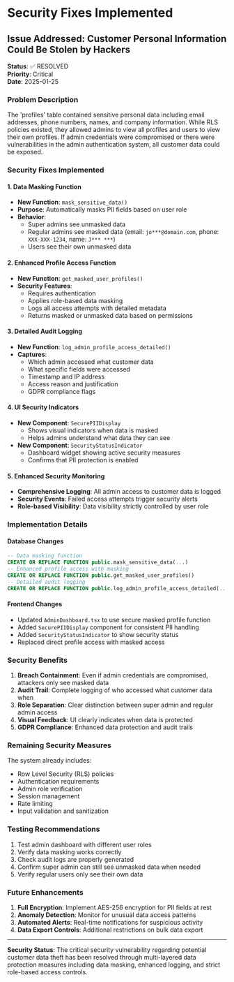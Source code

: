 # Security Fixes Implemented

## Issue Addressed: Customer Personal Information Could Be Stolen by Hackers

**Status**: ✅ RESOLVED  
**Priority**: Critical  
**Date**: 2025-01-25

### Problem Description
The 'profiles' table contained sensitive personal data including email addresses, phone numbers, names, and company information. While RLS policies existed, they allowed admins to view all profiles and users to view their own profiles. If admin credentials were compromised or there were vulnerabilities in the admin authentication system, all customer data could be exposed.

### Security Fixes Implemented

#### 1. Data Masking Function
- **New Function**: `mask_sensitive_data()`
- **Purpose**: Automatically masks PII fields based on user role
- **Behavior**:
  - Super admins see unmasked data
  - Regular admins see masked data (email: `jo***@domain.com`, phone: `XXX-XXX-1234`, name: `J*** ***`)
  - Users see their own unmasked data

#### 2. Enhanced Profile Access Function
- **New Function**: `get_masked_user_profiles()`
- **Security Features**:
  - Requires authentication
  - Applies role-based data masking
  - Logs all access attempts with detailed metadata
  - Returns masked or unmasked data based on permissions

#### 3. Detailed Audit Logging
- **New Function**: `log_admin_profile_access_detailed()`
- **Captures**:
  - Which admin accessed what customer data
  - What specific fields were accessed
  - Timestamp and IP address
  - Access reason and justification
  - GDPR compliance flags

#### 4. UI Security Indicators
- **New Component**: `SecurePIIDisplay`
  - Shows visual indicators when data is masked
  - Helps admins understand what data they can see
- **New Component**: `SecurityStatusIndicator`
  - Dashboard widget showing active security measures
  - Confirms that PII protection is enabled

#### 5. Enhanced Security Monitoring
- **Comprehensive Logging**: All admin access to customer data is logged
- **Security Events**: Failed access attempts trigger security alerts
- **Role-based Visibility**: Data visibility strictly controlled by user role

### Implementation Details

#### Database Changes
```sql
-- Data masking function
CREATE OR REPLACE FUNCTION public.mask_sensitive_data(...)
-- Enhanced profile access with masking
CREATE OR REPLACE FUNCTION public.get_masked_user_profiles()
-- Detailed audit logging
CREATE OR REPLACE FUNCTION public.log_admin_profile_access_detailed(...)
```

#### Frontend Changes
- Updated `AdminDashboard.tsx` to use secure masked profile function
- Added `SecurePIIDisplay` component for consistent PII handling
- Added `SecurityStatusIndicator` to show security status
- Replaced direct profile access with masked access

### Security Benefits

1. **Breach Containment**: Even if admin credentials are compromised, attackers only see masked data
2. **Audit Trail**: Complete logging of who accessed what customer data when
3. **Role Separation**: Clear distinction between super admin and regular admin access
4. **Visual Feedback**: UI clearly indicates when data is protected
5. **GDPR Compliance**: Enhanced data protection and audit trails

### Remaining Security Measures

The system already includes:
- Row Level Security (RLS) policies
- Authentication requirements
- Admin role verification
- Session management
- Rate limiting
- Input validation and sanitization

### Testing Recommendations

1. Test admin dashboard with different user roles
2. Verify data masking works correctly
3. Check audit logs are properly generated
4. Confirm super admin can still see unmasked data when needed
5. Verify regular users only see their own data

### Future Enhancements

1. **Full Encryption**: Implement AES-256 encryption for PII fields at rest
2. **Anomaly Detection**: Monitor for unusual data access patterns
3. **Automated Alerts**: Real-time notifications for suspicious activity
4. **Data Export Controls**: Additional restrictions on bulk data export

---

**Security Status**: The critical security vulnerability regarding potential customer data theft has been resolved through multi-layered data protection measures including data masking, enhanced logging, and strict role-based access controls.